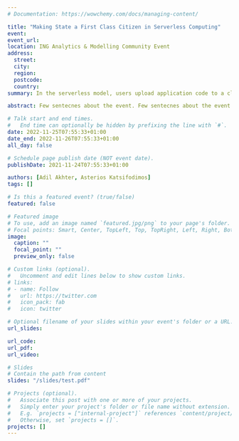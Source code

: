 ```yaml
---
# Documentation: https://wowchemy.com/docs/managing-content/

title: "Making State a First Class Citizen in Serverless Computing"
event:
event_url:
location: ING Analytics & Modelling Community Event
address:
  street:
  city:
  region:
  postcode:
  country:
summary: In the serverless model, users upload application code to a cloud platform and the cloud provider undertakes the deployment, execution and scaling of the application, relieving users from all operational aspects. Although very popular, current serverless offerings offer poor support for the management of local application state, the main reason being that managing state and keeping it consistent at large scale is very challenging. As a result, the serverless model is inadequate for executing stateful, latency-sensitive applications. In this talk we will present Rho, a high-level programming model for developing stateful functions and deploying them in the cloud. Our programming model allows functions to retain state as well as call other functions. In order to deploy stateful functions in a cloud infrastructure, we translate functions and their data exchanges into a stateful dataflow graph. We will then demonstrate that using existing open-source dataflow engines (Apache Flink, and others) as a runtime for stateful functions, we can deploy scalable and stateful services in the cloud with surprisingly low latency and high throughput.

abstract: Few sentecnes about the event. Few sentecnes about the event. Few sentecnes about the event. Few sentecnes about the event. Few sentecnes about the event.

# Talk start and end times.
#   End time can optionally be hidden by prefixing the line with `#`.
date: 2022-11-25T07:55:33+01:00
date_end: 2022-11-26T07:55:33+01:00
all_day: false

# Schedule page publish date (NOT event date).
publishDate: 2021-11-24T07:55:33+01:00

authors: [Adil Akhter, Asterios Katsifodimos]
tags: []

# Is this a featured event? (true/false)
featured: false

# Featured image
# To use, add an image named `featured.jpg/png` to your page's folder. 
# Focal points: Smart, Center, TopLeft, Top, TopRight, Left, Right, BottomLeft, Bottom, BottomRight.
image:
  caption: ""
  focal_point: ""
  preview_only: false

# Custom links (optional).
#   Uncomment and edit lines below to show custom links.
# links:
# - name: Follow
#   url: https://twitter.com
#   icon_pack: fab
#   icon: twitter

# Optional filename of your slides within your event's folder or a URL.
url_slides:

url_code:
url_pdf:
url_video:

# Slides
# Contain the path from content
slides: "/slides/test.pdf"

# Projects (optional).
#   Associate this post with one or more of your projects.
#   Simply enter your project's folder or file name without extension.
#   E.g. `projects = ["internal-project"]` references `content/project/deep-learning/index.md`.
#   Otherwise, set `projects = []`.
projects: []
---
```

